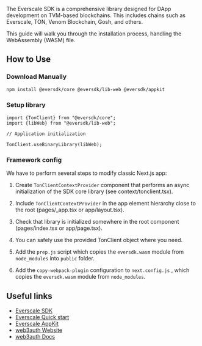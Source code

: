 The Everscale SDK is a comprehensive library designed for DApp development on TVM-based blockchains. This includes chains such as Everscale, TON, Venom Blockchain, Gosh, and others.

This guide will walk you through the installation process, handling the WebAssembly (WASM) file.

## How to Use

### Download Manually

```bash
npm install @eversdk/core @eversdk/lib-web @eversdk/appkit
```

### Setup library

```
import {TonClient} from "@eversdk/core";
import {libWeb} from "@eversdk/lib-web";

// Application initialization

TonClient.useBinaryLibrary(libWeb);
```

### Framework config

We have to perform several steps to modify classic Next.js app:

1. Create `TonClientContextProvider` component that performs an async initialization 
   of the SDK core library (see context/tonclient.tsx).

2. Include `TonClientContextProvider` in the app element hierarchy close 
   to the root (pages/_app.tsx or app/layout.tsx).

3. Check that library is initialized somewhere in the root component (pages/index.tsx or app/page.tsx).

4. You can safely use the provided TonClient object where you need.

5. Add the `prep.js` script which copies the `eversdk.wasm` module from `node_modules` into `public` folder.

6. Add the `copy-webpack-plugin` configuration to `next.config.js` , which copies the `eversdk.wasm` module from `node_modules`.

## Useful links

- [Everscale SDK](https://github.com/tonlabs/ever-sdk-js)
- [Everscale Quick start](https://docs.everos.dev/ever-sdk/quick_start)
- [Everscale AppKit](https://github.com/tonlabs/ever-appkit-js)
- [web3auth Website](https://web3auth.io)
- [web3auth Docs](https://web3auth.io/docs)